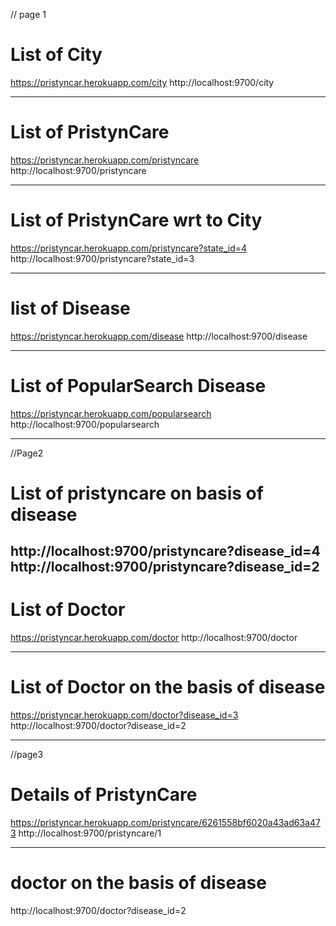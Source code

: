 // page 1

# List of City
https://pristyncar.herokuapp.com/city
http://localhost:9700/city

--------------------------------------------

# List of PristynCare
https://pristyncar.herokuapp.com/pristyncare
http://localhost:9700/pristyncare

----------------------------------------------------------
# List of PristynCare wrt to City
https://pristyncar.herokuapp.com/pristyncare?state_id=4
http://localhost:9700/pristyncare?state_id=3

----------------------------------------------------------------
# list of Disease
https://pristyncar.herokuapp.com/disease
http://localhost:9700/disease

-----------------------------------------------------------

# List of PopularSearch Disease
https://pristyncar.herokuapp.com/popularsearch
http://localhost:9700/popularsearch

-------------------------------------------------------------------
//Page2

# List of pristyncare on basis of disease
http://localhost:9700/pristyncare?disease_id=4
http://localhost:9700/pristyncare?disease_id=2
-------------------------------------------------------

# List of Doctor
https://pristyncar.herokuapp.com/doctor
http://localhost:9700/doctor

-----------------------------------------------------------

# List of Doctor on the basis of disease
https://pristyncar.herokuapp.com/doctor?disease_id=3
http://localhost:9700/doctor?disease_id=2

---------------------------------------------------------------
//page3

# Details of PristynCare
https://pristyncar.herokuapp.com/pristyncare/6261558bf6020a43ad63a473
http://localhost:9700/pristyncare/1

---------------------------------------------------------------------
# doctor on the basis of disease

http://localhost:9700/doctor?disease_id=2

